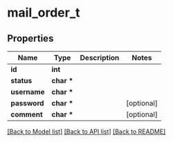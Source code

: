 # mail_order_t

## Properties
Name | Type | Description | Notes
------------ | ------------- | ------------- | -------------
**id** | **int** |  | 
**status** | **char \*** |  | 
**username** | **char \*** |  | 
**password** | **char \*** |  | [optional] 
**comment** | **char \*** |  | [optional] 

[[Back to Model list]](../README.md#documentation-for-models) [[Back to API list]](../README.md#documentation-for-api-endpoints) [[Back to README]](../README.md)


